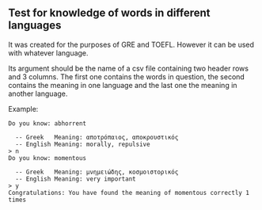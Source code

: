 ## Test for knowledge of words in different languages

It was created for the purposes of GRE and TOEFL. However it can be used with whatever language.

Its argument should be the name of a csv file containing two header rows and 3 columns. The first one contains the words in question, the second contains the meaning in one language and the last one the meaning in another language.


Example:
```
Do you know: abhorrent

  -- Greek   Meaning: αποτρόπαιος, αποκρουστικός
  -- English Meaning: morally, repulsive
> n
Do you know: momentous

  -- Greek   Meaning: μνημειώδης, κοσμοιστορικός
  -- English Meaning: very important
> y
Congratulations: You have found the meaning of momentous correctly 1 times
```

